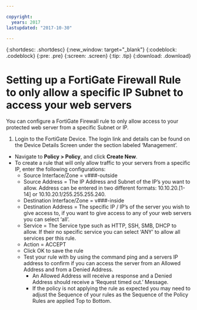```yaml
---

copyright:
  years: 2017
lastupdated: "2017-10-30"

---
```


{:shortdesc: .shortdesc}
{:new_window: target="_blank"}
{:codeblock: .codeblock}
{:pre: .pre}
{:screen: .screen}
{:tip: .tip}
{:download: .download}

# Setting up a FortiGate Firewall Rule to only allow a specific IP Subnet to access your web servers

You can configure a FortiGate Firewall rule to only allow access to your protected web server from a specific Subnet or IP.

1. Login to the FortiGate Device. The login link and details can be found on the Device Details Screen under the section labeled ‘Management’​.
* Navigate to **Policy > Policy**, and click **Create New**.
* To create a rule that will only allow traffic to your servers from a specific IP, enter the following configurations:
    * Source Interface/Zone = v###-outside
    * Source Address = The IP Address and Subnet of the IP’s you want to allow. Address can be entered in two different formats: 10.10.20.[1-14] or 10.10.20.1/255.255.255.240.
    * Destination Interface/Zone  = v###-inside
    * Destination Address = The specific IP / IP’s of the server you wish to give access to, if you want to give access to any of your web servers you can select ‘all’.
    * Service = The Service type such as HTTP, SSH, SMB, DHCP to allow.  If their no specific service you can select ‘ANY’ to allow all services per this rule.
    * Action = ACCEPT
    * Click OK to save the rule
    * Test your rule with by using the command ping and a servers IP address to confirm if you can access the server from an Allowed Address and from a Denied Address.
        * An Allowed Address will receive a response and a Denied Address should receive a ‘Request timed out.’ Message.
        * If the policy is not applying the rule as expected you may need to adjust the Sequence of your rules as the Sequence of the Policy Rules are applied Top to Bottom.
